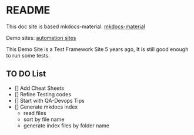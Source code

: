 # README

This doc site is based mkdocs-material.
[mkdocs-material](https://github.com/squidfunk/mkdocs-material.git)

Demo sites: [automation sites](https://qdriven.github.io/qmeta-md-docsites/)

This Demo Site is a Test Framework Site 5 years ago, It is still good enough to run some tests.


## TO DO List

- [] Add Cheat Sheets
- [] Refine Testing codes
- [] Start with QA-Devops Tips
- [] Generate mkdocs index
  - read files
  - sort by file name
  - generate index files by folder name
